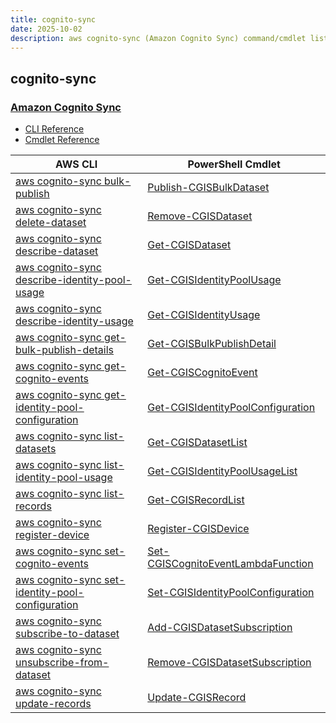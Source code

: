 ```yaml
---
title: cognito-sync
date: 2025-10-02
description: aws cognito-sync (Amazon Cognito Sync) command/cmdlet list.
---
```


## cognito-sync

### [Amazon Cognito Sync](https://aws.amazon.com/cognito/)

* [CLI Reference](https://awscli.amazonaws.com/v2/documentation/api/latest/reference/cognito-sync/index.html)
* [Cmdlet Reference](https://docs.aws.amazon.com/powershell/latest/reference/items/Amazon_Cognito_Sync_cmdlets.html)

|AWS CLI|PowerShell Cmdlet|
|----|----|
|[aws cognito-sync bulk-publish](https://awscli.amazonaws.com/v2/documentation/api/latest/reference/cognito-sync/bulk-publish.html)|[Publish-CGISBulkDataset](https://docs.aws.amazon.com/powershell/latest/reference/items/Publish-CGISBulkDataset.html)|
|[aws cognito-sync delete-dataset](https://awscli.amazonaws.com/v2/documentation/api/latest/reference/cognito-sync/delete-dataset.html)|[Remove-CGISDataset](https://docs.aws.amazon.com/powershell/latest/reference/items/Remove-CGISDataset.html)|
|[aws cognito-sync describe-dataset](https://awscli.amazonaws.com/v2/documentation/api/latest/reference/cognito-sync/describe-dataset.html)|[Get-CGISDataset](https://docs.aws.amazon.com/powershell/latest/reference/items/Get-CGISDataset.html)|
|[aws cognito-sync describe-identity-pool-usage](https://awscli.amazonaws.com/v2/documentation/api/latest/reference/cognito-sync/describe-identity-pool-usage.html)|[Get-CGISIdentityPoolUsage](https://docs.aws.amazon.com/powershell/latest/reference/items/Get-CGISIdentityPoolUsage.html)|
|[aws cognito-sync describe-identity-usage](https://awscli.amazonaws.com/v2/documentation/api/latest/reference/cognito-sync/describe-identity-usage.html)|[Get-CGISIdentityUsage](https://docs.aws.amazon.com/powershell/latest/reference/items/Get-CGISIdentityUsage.html)|
|[aws cognito-sync get-bulk-publish-details](https://awscli.amazonaws.com/v2/documentation/api/latest/reference/cognito-sync/get-bulk-publish-details.html)|[Get-CGISBulkPublishDetail](https://docs.aws.amazon.com/powershell/latest/reference/items/Get-CGISBulkPublishDetail.html)|
|[aws cognito-sync get-cognito-events](https://awscli.amazonaws.com/v2/documentation/api/latest/reference/cognito-sync/get-cognito-events.html)|[Get-CGISCognitoEvent](https://docs.aws.amazon.com/powershell/latest/reference/items/Get-CGISCognitoEvent.html)|
|[aws cognito-sync get-identity-pool-configuration](https://awscli.amazonaws.com/v2/documentation/api/latest/reference/cognito-sync/get-identity-pool-configuration.html)|[Get-CGISIdentityPoolConfiguration](https://docs.aws.amazon.com/powershell/latest/reference/items/Get-CGISIdentityPoolConfiguration.html)|
|[aws cognito-sync list-datasets](https://awscli.amazonaws.com/v2/documentation/api/latest/reference/cognito-sync/list-datasets.html)|[Get-CGISDatasetList](https://docs.aws.amazon.com/powershell/latest/reference/items/Get-CGISDatasetList.html)|
|[aws cognito-sync list-identity-pool-usage](https://awscli.amazonaws.com/v2/documentation/api/latest/reference/cognito-sync/list-identity-pool-usage.html)|[Get-CGISIdentityPoolUsageList](https://docs.aws.amazon.com/powershell/latest/reference/items/Get-CGISIdentityPoolUsageList.html)|
|[aws cognito-sync list-records](https://awscli.amazonaws.com/v2/documentation/api/latest/reference/cognito-sync/list-records.html)|[Get-CGISRecordList](https://docs.aws.amazon.com/powershell/latest/reference/items/Get-CGISRecordList.html)|
|[aws cognito-sync register-device](https://awscli.amazonaws.com/v2/documentation/api/latest/reference/cognito-sync/register-device.html)|[Register-CGISDevice](https://docs.aws.amazon.com/powershell/latest/reference/items/Register-CGISDevice.html)|
|[aws cognito-sync set-cognito-events](https://awscli.amazonaws.com/v2/documentation/api/latest/reference/cognito-sync/set-cognito-events.html)|[Set-CGISCognitoEventLambdaFunction](https://docs.aws.amazon.com/powershell/latest/reference/items/Set-CGISCognitoEventLambdaFunction.html)|
|[aws cognito-sync set-identity-pool-configuration](https://awscli.amazonaws.com/v2/documentation/api/latest/reference/cognito-sync/set-identity-pool-configuration.html)|[Set-CGISIdentityPoolConfiguration](https://docs.aws.amazon.com/powershell/latest/reference/items/Set-CGISIdentityPoolConfiguration.html)|
|[aws cognito-sync subscribe-to-dataset](https://awscli.amazonaws.com/v2/documentation/api/latest/reference/cognito-sync/subscribe-to-dataset.html)|[Add-CGISDatasetSubscription](https://docs.aws.amazon.com/powershell/latest/reference/items/Add-CGISDatasetSubscription.html)|
|[aws cognito-sync unsubscribe-from-dataset](https://awscli.amazonaws.com/v2/documentation/api/latest/reference/cognito-sync/unsubscribe-from-dataset.html)|[Remove-CGISDatasetSubscription](https://docs.aws.amazon.com/powershell/latest/reference/items/Remove-CGISDatasetSubscription.html)|
|[aws cognito-sync update-records](https://awscli.amazonaws.com/v2/documentation/api/latest/reference/cognito-sync/update-records.html)|[Update-CGISRecord](https://docs.aws.amazon.com/powershell/latest/reference/items/Update-CGISRecord.html)|

